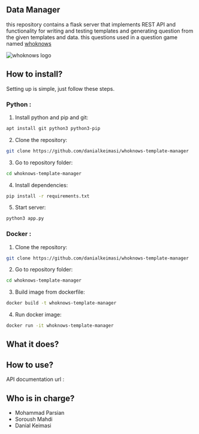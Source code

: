 ## Data Manager
this repository contains a flask server that implements REST API and functionality for writing and testing templates and generating question from the given templates and data. this questions used in a question game named [whoknows](www.whoknows.ir)

![whoknows logo](http://s8.picofile.com/file/8361648192/logo_5_3.png)

## How to install?
Setting up is simple, just follow these steps.

### Python :

1. Install python and pip and git:
```sh
apt install git python3 python3-pip
```

2. Clone the repository:
```sh
git clone https://github.com/danialkeimasi/whoknows-template-manager
```

3. Go to repository folder:
```sh
cd whoknows-template-manager
```

4. Install dependencies:
```sh
pip install -r requirements.txt
```

5. Start server:
```sh
python3 app.py
```

### Docker :

1. Clone the repository:
```sh
git clone https://github.com/danialkeimasi/whoknows-template-manager
```

2. Go to repository folder:
```sh
cd whoknows-template-manager
```

3. Build image from dockerfile:
```sh
docker build -t whoknows-template-manager
```

4. Run docker image:
```sh
docker run -it whoknows-template-manager
```


## What it does?


## How to use?
API documentation url : 


## Who is in charge?
- Mohammad Parsian
- Soroush Mahdi
- Danial Keimasi
